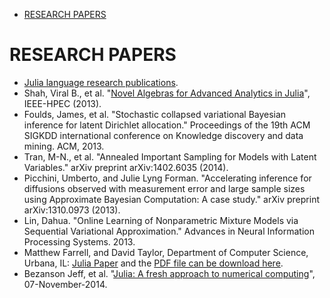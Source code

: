 * [RESEARCH PAPERS](#research-papers)
   
   
# RESEARCH PAPERS
- [Julia language research publications](http://julialang.org/publications/).
- Shah, Viral B., et al. "[Novel Algebras for Advanced Analytics in Julia](http://ieee-hpec.org/2013/index_htm_files/49.pdf)", IEEE-HPEC (2013).
- Foulds, James, et al. "Stochastic collapsed variational Bayesian inference for latent Dirichlet allocation." Proceedings of the 19th ACM SIGKDD international conference on Knowledge discovery and data mining. ACM, 2013.
- Tran, M-N., et al. "Annealed Important Sampling for Models with Latent Variables." arXiv preprint arXiv:1402.6035 (2014).
- Picchini, Umberto, and Julie Lyng Forman. "Accelerating inference for diffusions observed with measurement error and large sample sizes using Approximate Bayesian Computation: A case study." arXiv preprint arXiv:1310.0973 (2013).
- Lin, Dahua. "Online Learning of Nonparametric Mixture Models via Sequential Variational Approximation." Advances in Neural Information Processing Systems. 2013.
- Matthew Farrell, and David Taylor, Department of Computer Science, Urbana, IL: [Julia Paper](http://julia.lifehug.com/gqm/julia_paper.html) and the [PDF file can be download here](julia.lifehug.com/gqm/JuliaFeatureUsage.pdf).
- Bezanson Jeff, et al. "[Julia: A fresh approach to numerical computing](http://arxiv.org/pdf/1411.1607v1.pdf)", 07-November-2014.


